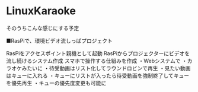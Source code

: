 # LinuxKaraoke

そのうちこんな感じにする予定

■RasPiで、環境ビデオ流しっぱプロジェクト

RasPiをアクセスポイント親機として起動
RasPiからプロジェクターにビデオを流し続けるシステム作成
スマホで操作する仕組みを作成
・Webシステムで
・カラオケみたいに
・待受動画はリスト化してラウンドロビンで再生
・見たい動画はキューに入れる
・キューにリストが入ったら待受動画を強制終了してキューを優先再生
・キューの優先度変更も可能に
